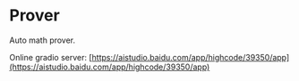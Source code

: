 # Prover
Auto math prover.

Online gradio server: [https://aistudio.baidu.com/app/highcode/39350/app](https://aistudio.baidu.com/app/highcode/39350/app)
